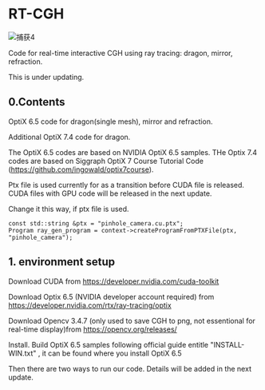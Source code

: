 # RT-CGH

![捕获4](https://user-images.githubusercontent.com/57349703/175239422-729880a5-2592-4437-8f24-c06616675299.PNG)

Code for real-time interactive CGH using ray tracing: dragon, mirror, refraction.

This is under updating.

## 0.Contents

OptiX 6.5 code for dragon(single mesh), mirror and refraction. 

Additional OptiX 7.4 code for dragon. 

The OptiX 6.5 codes are based on NVIDIA OptiX 6.5 samples. THe Optix 7.4 codes are based on Siggraph  OptiX 7 Course Tutorial Code 
(https://github.com/ingowald/optix7course).

Ptx file is used currently for as a transition before CUDA file is released. CUDA files with GPU code will be released in the next update.

Change it this way, if ptx file is used.

```
const std::string &ptx = "pinhole_camera.cu.ptx";
Program ray_gen_program = context->createProgramFromPTXFile(ptx, "pinhole_camera");
```

## 1. environment setup


Download CUDA  from https://developer.nvidia.com/cuda-toolkit

Download Optix 6.5 (NVIDIA developer account required) from https://developer.nvidia.com/rtx/ray-tracing/optix

Download Opencv 3.4.7 (only used to save CGH to png, not essentional for real-time display)from https://opencv.org/releases/

Install. Build OptiX 6.5 samples following official guide entitle "INSTALL-WIN.txt" , it can be found where you install OptiX 6.5

Then there are two ways to run our code. Details will be added in the next update.

